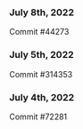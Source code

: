 ### July 8th, 2022

Commit #44273

### July 5th, 2022

Commit #314353


### July 4th, 2022

Commit #72281
